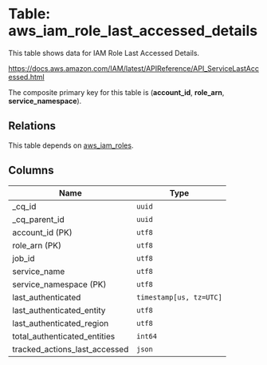 # Table: aws_iam_role_last_accessed_details

This table shows data for IAM Role Last Accessed Details.

https://docs.aws.amazon.com/IAM/latest/APIReference/API_ServiceLastAccessed.html

The composite primary key for this table is (**account_id**, **role_arn**, **service_namespace**).

## Relations

This table depends on [aws_iam_roles](aws_iam_roles.md).

## Columns

| Name          | Type          |
| ------------- | ------------- |
|_cq_id|`uuid`|
|_cq_parent_id|`uuid`|
|account_id (PK)|`utf8`|
|role_arn (PK)|`utf8`|
|job_id|`utf8`|
|service_name|`utf8`|
|service_namespace (PK)|`utf8`|
|last_authenticated|`timestamp[us, tz=UTC]`|
|last_authenticated_entity|`utf8`|
|last_authenticated_region|`utf8`|
|total_authenticated_entities|`int64`|
|tracked_actions_last_accessed|`json`|